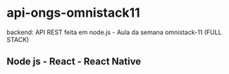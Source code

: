 # api-ongs-omnistack11
backend: API REST  feita em node.js - Aula da semana omnistack-11 (FULL STACK) 
## Node js - React - React Native